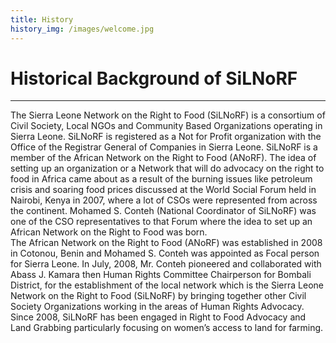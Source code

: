 ```yaml
---
title: History
history_img: /images/welcome.jpg
---
```




# Historical Background of SiLNoRF
***
The Sierra Leone Network on the Right to Food (SiLNoRF) is a consortium of Civil Society, Local NGOs and Community Based Organizations operating in Sierra Leone. SiLNoRF is registered as a Not for Profit organization with the Office of the Registrar General of Companies in Sierra Leone. SiLNoRF is a member of the African Network on the Right to Food (ANoRF). The idea of setting up an organization or a Network that will do advocacy on the right to food in Africa came about as a result of the burning issues like petroleum 
crisis and soaring food prices discussed at the World Social Forum held in Nairobi, Kenya in 2007, where a lot of CSOs were represented from across the continent. Mohamed S. Conteh (National Coordinator of SiLNoRF) was one of the CSO representatives to that Forum where the idea to set up an African Network
on the Right to Food was born.  
The African Network on the Right to Food (ANoRF) was established in 2008 in Cotonou, Benin and Mohamed S. Conteh was appointed as Focal person for Sierra Leone. In July, 2008, Mr. Conteh pioneered and collaborated with Abass J. Kamara then Human Rights Committee Chairperson for Bombali District, for the establishment of the local network which is the Sierra Leone Network on the Right to Food (SiLNoRF) by bringing together other Civil Society Organizations working in the areas of Human Rights Advocacy. Since 2008, SiLNoRF has been engaged in Right to Food Advocacy and Land Grabbing particularly focusing on women’s access to land for farming.
